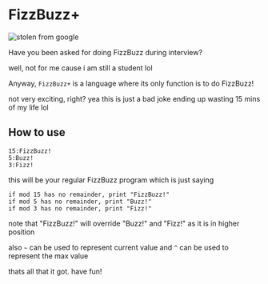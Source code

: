 # FizzBuzz+
![stolen from google](https://code.kx.com/q/img/fizzbuzz.png)

Have you been asked for doing FizzBuzz during interview?

well, not for me
cause i am still a student lol

Anyway, `FizzBuzz+` is a language where its only function is to do FizzBuzz!

not very exciting, right? yea this is just a bad joke ending up wasting 15 mins of my life lol

## How to use

```
15:FizzBuzz!
5:Buzz!
3:Fizz!
```
this will be your regular FizzBuzz program
which is just saying
```
if mod 15 has no remainder, print "FizzBuzz!"
if mod 5 has no remainder, print "Buzz!"
if mod 3 has no remainder, print "Fizz!"
```
note that "FizzBuzz!" will override "Buzz!" and "Fizz!" as it is in higher position

also
`~` can be used to represent current value
and
`^` can be used to represent the max value

thats all that it got. have fun!
